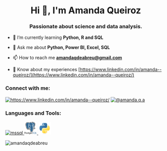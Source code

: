 <h1 align="center">Hi 👋, I'm Amanda Queiroz</h1>
<h3 align="center">Passionate about science and data analysis.</h3>

- 🌱 I’m currently learning **Python, R and SQL**

- 💬 Ask me about **Python, Power BI, Excel, SQL**

- 📫 How to reach me **amandaqdeabreu@gmail.com**

- 📄 Know about my experiences [https://www.linkedin.com/in/amanda--queiroz/](https://www.linkedin.com/in/amanda--queiroz/)

<h3 align="left">Connect with me:</h3>
<p align="left">
<a href="https://linkedin.com/in/https://www.linkedin.com/in/amanda--queiroz/" target="blank"><img align="center" src="https://raw.githubusercontent.com/rahuldkjain/github-profile-readme-generator/master/src/images/icons/Social/linked-in-alt.svg" alt="https://www.linkedin.com/in/amanda--queiroz/" height="30" width="40" /></a>
<a href="https://instagram.com/@amanda.q.a" target="blank"><img align="center" src="https://raw.githubusercontent.com/rahuldkjain/github-profile-readme-generator/master/src/images/icons/Social/instagram.svg" alt="@amanda.q.a" height="30" width="40" /></a>
</p>

<h3 align="left">Languages and Tools:</h3>
<p align="left"> <a href="https://www.microsoft.com/en-us/sql-server" target="_blank" rel="noreferrer"> <img src="https://www.svgrepo.com/show/303229/microsoft-sql-server-logo.svg" alt="mssql" width="40" height="40"/> </a> <a href="https://www.postgresql.org" target="_blank" rel="noreferrer"> <img src="https://raw.githubusercontent.com/devicons/devicon/master/icons/postgresql/postgresql-original-wordmark.svg" alt="postgresql" width="40" height="40"/> </a> <a href="https://www.python.org" target="_blank" rel="noreferrer"> <img src="https://raw.githubusercontent.com/devicons/devicon/master/icons/python/python-original.svg" alt="python" width="40" height="40"/> </a> </p>

<p><img align="center" src="https://github-readme-stats.vercel.app/api/top-langs?username=amandaqdeabreu&show_icons=true&locale=en&layout=compact" alt="amandaqdeabreu" /></p>

<!---
- 👋 Hi, I’m @AmandaQdeAbreu
- 👀 I’m interested in ...
- 🌱 I’m currently learning ...
- 💞️ I’m looking to collaborate on ...
- 📫 How to reach me ...
- 😄 Pronouns: ...
- ⚡ Fun fact: ...

AmandaQdeAbreu/AmandaQdeAbreu is a ✨ special ✨ repository because its `README.md` (this file) appears on your GitHub profile.
You can click the Preview link to take a look at your changes.
--->
